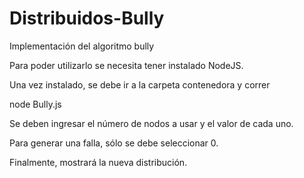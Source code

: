# Distribuidos-Bully
Implementación del algoritmo bully 

Para poder utilizarlo se necesita tener instalado NodeJS. 

Una vez instalado, se debe ir a la carpeta contenedora y correr 

node Bully.js 

Se deben ingresar el número de nodos a usar y el valor de cada uno. 

Para generar una falla, sólo se debe seleccionar 0. 

Finalmente, mostrará la nueva distribución. 
